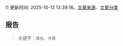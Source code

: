 :alarm_clock: 更新时间: 2025-10-12 13:39:18。[文章来源](/README.md)、[文章分类](/TAGS.md)

## 报告


> 关键字：`报告`、`月报`



